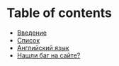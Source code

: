 # Table of contents

* [Введение](README.md)
* [Список](students-list.md)
* [Английский язык](english.md)
* [Нашли баг на сайте?](bug-report.md)
